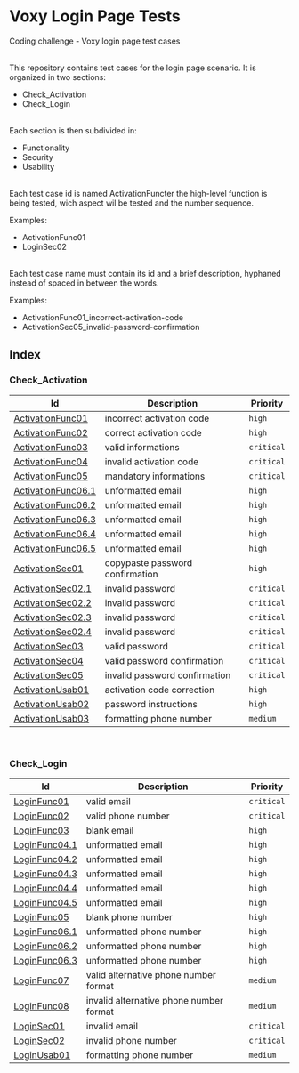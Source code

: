 # Voxy Login Page Tests
Coding challenge - Voxy login page test cases

<br>This repository contains test cases for the login page scenario. It is organized in two sections:
* Check_Activation
* Check_Login

<br>Each section is then subdivided in:
* Functionality
* Security
* Usability

<br>Each test case id is named ActivationFuncter the high-level function is being tested, wich aspect wil be tested and the number sequence.

Examples:
* ActivationFunc01
* LoginSec02

<br>Each test case name must contain its id and a brief description, hyphaned instead of spaced in between the words.

Examples:
* ActivationFunc01_incorrect-activation-code
* ActivationSec05_invalid-password-confirmation

## Index

### Check_Activation

Id | Description | Priority
---|---|---
[ActivationFunc01](./Check_Activation/Functionality/ActivationFunc01_incorrect-activation-code.md)|incorrect activation code|`high`
[ActivationFunc02](./Check_Activation/Functionality/ActivationFunc02_correct-activation-code.md)|correct activation code|`high`
[ActivationFunc03](./Check_Activation/Functionality/ActivationFunc03_valid-informations.md)|valid informations|`critical`
[ActivationFunc04](./Check_Activation/Functionality/ActivationFunc04_invalid-activation-code.md)|invalid activation code|`critical`
[ActivationFunc05](./Check_Activation/Functionality/ActivationFunc05_mandatory-informations.md)|mandatory informations|`critical`
[ActivationFunc06.1](./Check_Activation/Functionality/ActivationFunc06.1_unformatted-email.md)|unformatted email|`high`
[ActivationFunc06.2](./Check_Activation/Functionality/ActivationFunc06.2_unformatted-email.md)|unformatted email|`high`
[ActivationFunc06.3](./Check_Activation/Functionality/ActivationFunc03_valid-informations.md)|unformatted email|`high`
[ActivationFunc06.4](./Check_Activation/Functionality/ActivationFunc06.4_unformatted-email.md)|unformatted email|`high`
[ActivationFunc06.5](./Check_Activation/Functionality/ActivationFunc06.5_unformatted-email.md)|unformatted email|`high`
[ActivationSec01](./Check_Activation/Security/ActivationSec01_copypaste-password-confirmation.md)|copypaste password confirmation|`high`
[ActivationSec02.1](./Check_Activation/Security/ActivationSec02.1_invalid-password.md)|invalid password|`critical`
[ActivationSec02.2](./Check_Activation/Security/ActivationSec02.2_invalid-password.md)|invalid password|`critical`
[ActivationSec02.3](./Check_Activation/Security/ActivationSec02.3_invalid-password.md)|invalid password|`critical`
[ActivationSec02.4](./Check_Activation/Security/ActivationSec02.4_invalid-password.md)|invalid password|`critical`
[ActivationSec03](./Check_Activation/Security/ActivationSec03_valid-password.md)|valid password|`critical`
[ActivationSec04](./Check_Activation/Security/ActivationSec04_valid-password-confirmation.md)|valid password confirmation|`critical`
[ActivationSec05](./Check_Activation/Security/ActivationSec05_invalid-password-confirmation.md)|invalid password confirmation|`critical`
[ActivationUsab01](./Check_Activation/Usability/ActivationUsab01_activation-code-correction.md)|activation code correction|`high`
[ActivationUsab02](./Check_Activation/Usability/ActivationUsab02_password-instructions.md)|password instructions|`high`
[ActivationUsab03](./Check_Activation/Usability/ActivationUsab03_formatting-phone-number.md)|formatting phone number|`medium`

<br>

### Check_Login

Id | Description | Priority
---|---|---
[LoginFunc01](./Check_Login/Functionality/LoginFunc01_valid-email.md)|valid email|`critical`
[LoginFunc02](./Check_Login/Functionality/LoginFunc02_valid-phone-number.md)|valid phone number|`critical`
[LoginFunc03](./Check_Login/Functionality/LoginFunc03_blank-email.md)|blank email|`high`
[LoginFunc04.1](./Check_Login/Functionality/LoginFunc04.1_unformatted-email.md)|unformatted email|`high`
[LoginFunc04.2](./Check_Login/Functionality/LoginFunc04.2_unformatted-email.md)|unformatted email|`high`
[LoginFunc04.3](./Check_Login/Functionality/LoginFunc04.3_unformatted-email.md)|unformatted email|`high`
[LoginFunc04.4](./Check_Login/Functionality/LoginFunc04.4_unformatted-email.md)|unformatted email|`high`
[LoginFunc04.5](./Check_Login/Functionality/LoginFunc04.5_unformatted-email.md)|unformatted email|`high`
[LoginFunc05](./Check_Login/Functionality/LoginFunc05_blank-phone-number.md)|blank phone number|`high`
[LoginFunc06.1](./Check_Login/Functionality/LoginFunc06.1_unformatted-phone-number.md)|unformatted phone number|`high`
[LoginFunc06.2](./Check_Login/Functionality/LoginFunc06.2_unformatted-phone-number.md)|unformatted phone number|`high`
[LoginFunc06.3](./Check_Login/Functionality/LoginFunc06.3_unformatted-phone-number.md)|unformatted phone number|`high`
[LoginFunc07](./Check_Login/Functionality/LoginFunc07_valid-alternative-phone-number-format.md)|valid alternative phone number format|`medium`
[LoginFunc08](./Check_Login/Functionality/LoginFunc08_invalid-alternative-phone-number-format.md)|invalid alternative phone number format|`medium`
[LoginSec01](./Check_Login/Security/LoginSec01_invalid-email.md)|invalid email|`critical`
[LoginSec02](./Check_Login/Security/LoginSec02_invalid-phone-number.md)|invalid phone number|`critical`
[LoginUsab01](./Check_Login/Usability/LoginUsab01_formatting-phone-number.md)|formatting phone number|`medium`